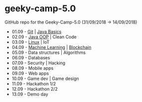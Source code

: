 # geeky-camp-5.0

GitHub repo for the Geeky-Camp-5.0 (31/09/2018 -> 14/09/2018)

- 01.09 - [Git](/01-git/) | [Java Basics](/02-java-basics/)
- 02.09 - [Java OOP](/03-java-oop/) | Clean Code
- 03.09 - [Linux](/04-linux/) | IoT
- 04.09 - [Machine Learning](/05-machine-learning/) | [Blockchain](/06-blockchain/)
- 05.09 - Data structures | Algorithms
- 06.09 - Databases
- 07.09 - Security | Hacking
- 08.09 - Mobile apps
- 09.09 - Web apps
- 10.09 - Game dev | Game design
- 11.09 - Hackathon 1/2
- 12.09 - Hackathon 2/2
- 13.09 - Demo day

